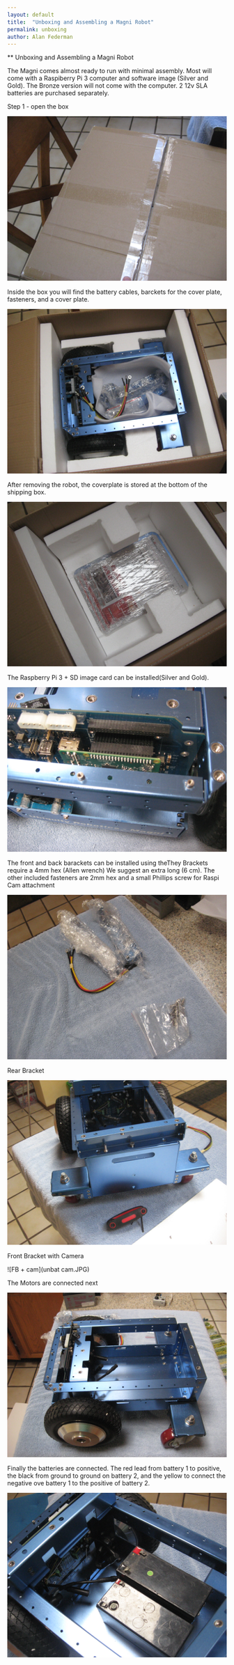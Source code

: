 ```yaml
---
layout: default
title:  "Unboxing and Assembling a Magni Robot"
permalink: unboxing
author: Alan Federman
---
```

** Unboxing and Assembling a Magni Robot

The Magni comes almost ready to run with minimal assembly. Most will come with a Raspiberry Pi 3 computer and software image (Silver and Gold). The Bronze version will not come with the computer. 2 12v SLA batteries are purchased separately.

Step 1 - open the box


 ![Shipping Box](unb1.JPG)
 
 Inside the box you will find the battery cables, barckets for the cover plate, fasteners, and a cover plate.
 
 ![Components](unb2.JPG)
 
 After removing the robot, the coverplate is stored at the bottom of the shipping box.
 
 ![Cover plate](unb4.JPG)
 
 The Raspberry Pi 3 + SD image card can be installed(Silver and Gold).
 
 ![RPi 3 installed](unb7.JPG)
 
 The front and back barackets can be installed using theThey Brackets require a 4mm hex (Allen wrench) We suggest an extra long (6 cm). The other included fasteners are 2mm hex and a small Phillips screw for Raspi Cam attachment
 
 ![Parts](unbparts.JPG)
 
 
Rear Bracket

![Rear](unb11.JPG)

Front Bracket with Camera

![FB + cam](unbat cam.JPG)

The Motors are connected next

![Motors to MC](unb5.JPG)

Finally the batteries are connected. The red lead from battery 1 to positive, the black from ground to ground on battery 2, and the yellow to connect the negative ove battery 1 to the positive of battery 2.

![Shipping Box](unb-bat.JPG)
